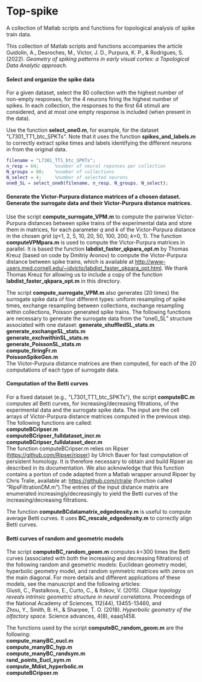 # Top-spike
A collection of Matlab scripts and functions for topological analysis of spike train data.

This collection of Matlab scripts and functions accompanies the article  
Guidolin, A., Desroches, M., Victor, J. D., Purpura, K. P., & Rodrigues, S. (2022). *Geometry of spiking patterns in early visual cortex: a Topological Data Analytic approach.*

#### Select and organize the spike data
For a given dataset, select the 80 collection with the highest number of non-empty responses, for the 4 neurons firing the highest number of spikes. In each collection, the responses to the first 64 stimuli are considered, and at most one empty response is included (when present in the data).

Use the function **select_one0.m**, for example, for the dataset "L7301_TT1_btc_SPKTs".
Note that it uses the function **spikes_and_labels.m** to correctly extract spike times and labels identifying the different neurons in from the original data.

```matlab
filename = "L7301_TT1_btc_SPKTs";
n_resp = 64;      %number of neural reponses per collection
N_groups = 80;    %number of collections
N_select = 4;     %number of selected neurons
one0_SL = select_one0(filename, n_resp, N_groups, N_select);
```

#### Generate the Victor-Purpura distance matrices of a chosen dataset. Generate the surrogate data and their Victor-Purpura distance matrices.
Use the script **compute_surrogate_VPM.m** to compute the pairwise Victor-Purpura distances between spike trains of the experimental data and store them in matrices, for each parameter *q* and *k* of the Victor-Purpura distance in the chosen grid (*q*=1, 2, 5, 10, 20, 50, 100, 200; *k*=0, 1).
The function **computeVPMpara.m** is used to compute the Victor-Purpura matrices in parallel. It is based the function **labdist_faster_qkpara_opt.m** by Thomas Kreuz (based on code by Dmitriy Aronov) to compute the Victor-Purpura distance between spike trains, which is available at <http://www-users.med.cornell.edu/~jdvicto/labdist_faster_qkpara_opt.html>. We thank Thomas Kreuz for allowing us to include a copy of the function **labdist_faster_qkpara_opt.m** in this directory.

The script **compute_surrogate_VPM.m** also generates (20 times) the surrogate spike data of four different types: uniform resampling of spike times, exchange resampling between collections, exchange resampling within collections, Poisson generated spike trains. The following functions are necessary to generate the surrogate data from the “one0_SL” structure associated with one dataset:
**generate_shuffledSL_stats.m**  
**generate_exchangeSL_stats.m**  
**generate_exchwithinSL_stats.m**  
**generate_PoissonSL_stats.m**  
**compute_firingFr.m**  
**PoissonSpikeGen.m**  
The Victor-Purpura distance matrices are then computed, for each of the 20 computations of each type of surrogate data.

#### Computation of the Betti curves
For a fixed dataset (e.g., "L7301_TT1_btc_SPKTs"), the script **computeBC.m** computes all Betti curves, for increasing/decreasing filtrations, of the experimental data and the surrogate spike data. The input are the cell arrays of Victor-Purpura distance matrices computed in the previous step.
The following functions are called:  
**computeBCripser.m**  
**computeBCripser_fulldataset_incr.m**  
**computeBCripser_fulldataset_decr.m**  
The function computeBCripser.m relies on Ripser (<https://github.com/Ripser/ripser>) by Ulrich Bauer for fast computation of persistent homology. It is therefore necessary to obtain and build Ripser as described in its documentation. We also acknowledge that this function contains a portion of code adapted from a Matlab wrapper around Ripser by Chris Tralie, available at: <https://github.com/ctralie> (function called “RipsFiltrationDM.m”).The entries of the input distance matrix are enumerated increasingly/decreasingly to yield the Betti curves of the increasing/decreasing filtrations. 

The function **computeBCdatamatrix_edgedensity.m** is useful to compute average Betti curves. It uses **BC_rescale_edgedensity.m** to correctly align Betti curves.

#### Betti curves of random and geometric models

The script **computeBC_random_geom.m** computes *k*=300 times the Betti curves (associated with both the increasing and decreasing filtrations) of the following random and geometric models: Euclidean geometry model, hyperbolic geometry model, and random symmetric matrices with zeros on the main diagonal. For more details and different applications of these models, see the manuscript and the following articles:  
Giusti, C., Pastalkova, E., Curto, C., & Itskov, V. (2015). *Clique topology reveals intrinsic geometric structure in neural correlations.* Proceedings of the National Academy of Sciences, 112(44), 13455-13460, and   
Zhou, Y., Smith, B. H., & Sharpee, T. O. (2018). *Hyperbolic geometry of the olfactory space.* Science advances, 4(8), eaaq1458.

The functions used by the script **computeBC_random_geom.m** are the following:  
**compute_manyBC_eucl.m**  
**compute_manyBC_hyp.m**    
**compute_manyBC_randsym.m**    
**rand_points_Eucl_sym.m**  
**compute_Mdist_hyperbolic.m**  
**computeBCripser.m**  
